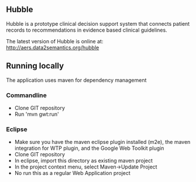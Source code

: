 ## Hubble

Hubble is a prototype clinical decision support system that connects patient records to recommendations in evidence based clinical guidelines.

The latest version of Hubble is online at: <http://aers.data2semantics.org/hubble> 

## Running locally
The application uses maven for dependency management
### Commandline

 * Clone GIT repository
 * Run 'mvn gwt:run'

### Eclipse
 * Make sure you have the maven eclipse plugin installed (m2e), the maven integration for WTP plugin, and the Google Web Toolkit plugin
 * Clone GIT repository
 * In eclipse, import this directory as existing maven project
 * In the project context menu, select Maven->Update Project
 * No run this as a regular Web Application project